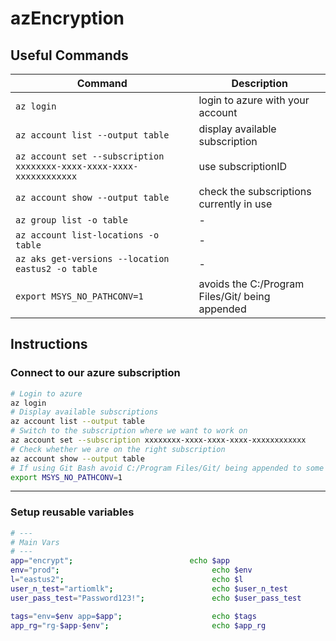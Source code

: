 # azEncryption

## Useful Commands

| Command                                                              | Description                                     |
| -------------------------------------------------------------------- | ----------------------------------------------- |
| `az login`                                                           | login to azure with your account                |
| `az account list --output table`                                     | display available subscription                  |
| `az account set --subscription xxxxxxxx-xxxx-xxxx-xxxx-xxxxxxxxxxxx` | use subscriptionID                              |
| `az account show --output table`                                     | check the subscriptions currently in use        |
| `az group list -o table`                                             | -                                               |
| `az account list-locations -o table`                                 | -                                               |
| `az aks get-versions --location eastus2 -o table`                    | -                                               |
| `export MSYS_NO_PATHCONV=1`                                          | avoids the C:/Program Files/Git/ being appended |

## Instructions

### Connect to our azure subscription

```bash
# Login to azure
az login
# Display available subscriptions
az account list --output table
# Switch to the subscription where we want to work on
az account set --subscription xxxxxxxx-xxxx-xxxx-xxxx-xxxxxxxxxxxx
# Check whether we are on the right subscription
az account show --output table
# If using Git Bash avoid C:/Program Files/Git/ being appended to some resources IDs
export MSYS_NO_PATHCONV=1
```

---

### Setup reusable variables

```bash
# ---
# Main Vars
# ---
app="encrypt";                          echo $app
env="prod";                                  echo $env
l="eastus2";                                 echo $l
user_n_test="artiomlk";                      echo $user_n_test
user_pass_test="Password123!";               echo $user_pass_test

tags="env=$env app=$app";                    echo $tags
app_rg="rg-$app-$env";                       echo $app_rg
```
